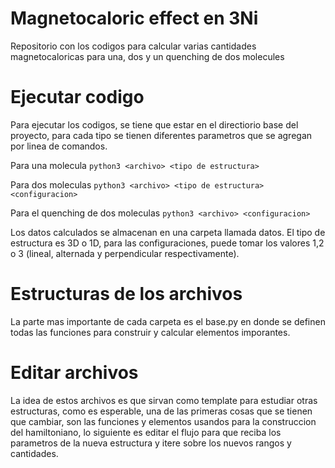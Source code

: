 # Magnetocaloric effect en 3Ni

Repositorio con los codigos para calcular varias cantidades magnetocaloricas para una, dos y un quenching de dos molecules


# Ejecutar codigo
Para ejecutar los codigos, se tiene que estar en el directiorio base del proyecto, para cada tipo se tienen diferentes parametros que se agregan por linea de comandos.

Para una molecula
`
python3 <archivo> <tipo de estructura>
`

Para dos moleculas 
`
python3 <archivo> <tipo de estructura> <configuracion>
`

Para el quenching de dos moleculas
`
python3 <archivo> <configuracion>
`

Los datos calculados se almacenan en una carpeta llamada datos. El tipo de estructura es 3D o 1D, para las configuraciones, puede tomar los valores 1,2 o 3 (lineal, alternada y perpendicular respectivamente).

# Estructuras de los archivos
La parte mas importante de cada carpeta es el base.py en donde se definen todas las funciones para construir y calcular elementos imporantes.

# Editar archivos
La idea de estos archivos es que sirvan como template para estudiar otras estructuras, como es esperable, una de las primeras cosas que se tienen que cambiar, son las funciones y elementos usandos para la construccion del hamiltoniano, lo siguiente es editar el flujo para que reciba los parametros de la nueva estructura y itere sobre los nuevos rangos y cantidades.